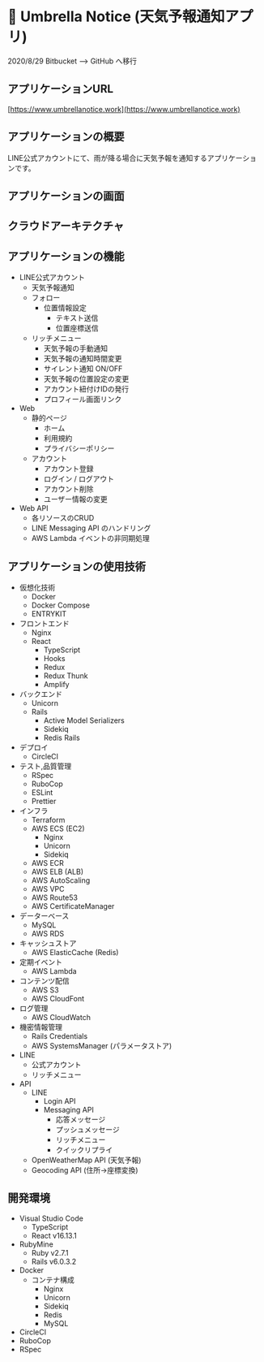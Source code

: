 # :closed_umbrella: Umbrella Notice (天気予報通知アプリ)

2020/8/29 Bitbucket --> GitHub へ移行

## アプリケーションURL
[https://www.umbrellanotice.work](https://www.umbrellanotice.work)

## アプリケーションの概要

LINE公式アカウントにて、雨が降る場合に天気予報を通知するアプリケーションです。

## アプリケーションの画面

## クラウドアーキテクチャ

## アプリケーションの機能

- LINE公式アカウント
    - 天気予報通知
    - フォロー
        - 位置情報設定
            - テキスト送信
            - 位置座標送信
    - リッチメニュー
        - 天気予報の手動通知
        - 天気予報の通知時間変更
        - サイレント通知 ON/OFF
        - 天気予報の位置設定の変更
        - アカウント紐付けIDの発行
        - プロフィール画面リンク
- Web
    - 静的ページ
        - ホーム
        - 利用規約
        - プライバシーポリシー
    - アカウント
        - アカウント登録
        - ログイン / ログアウト
        - アカウント削除
        - ユーザー情報の変更
- Web API
    - 各リソースのCRUD
    - LINE Messaging API のハンドリング
    - AWS Lambda イベントの非同期処理

## アプリケーションの使用技術

- 仮想化技術
   - Docker
   - Docker Compose
   - ENTRYKIT
- フロントエンド
   - Nginx
   - React
        - TypeScript
        - Hooks
        - Redux
        - Redux Thunk
        - Amplify
- バックエンド
   - Unicorn
   - Rails
        - Active Model Serializers
        - Sidekiq
        - Redis Rails
- デプロイ
    - CircleCI
- テスト,品質管理
    - RSpec
    - RuboCop
    - ESLint
    - Prettier
- インフラ
    - Terraform
    - AWS ECS (EC2)
        - Nginx
        - Unicorn
        - Sidekiq
    - AWS ECR
    - AWS ELB (ALB)
    - AWS AutoScaling
    - AWS VPC
    - AWS Route53
    - AWS CertificateManager
- データーベース
    - MySQL
    - AWS RDS
- キャッシュストア
    - AWS ElasticCache (Redis)
- 定期イベント
    - AWS Lambda
- コンテンツ配信
    - AWS S3
    - AWS CloudFont
- ログ管理
    - AWS CloudWatch
- 機密情報管理
    - Rails Credentials
    - AWS SystemsManager (パラメータストア)
- LINE
    - 公式アカウント
    - リッチメニュー
- API
    - LINE
        - Login API
        - Messaging API
            - 応答メッセージ
            - プッシュメッセージ
            - リッチメニュー
            - クイックリプライ
    - OpenWeatherMap API (天気予報)
    - Geocoding API (住所→座標変換)

## 開発環境
- Visual Studio Code
    - TypeScript
    - React v16.13.1
- RubyMine
    - Ruby v2.7.1
    - Rails v6.0.3.2
- Docker
    - コンテナ構成
        - Nginx
        - Unicorn
        - Sidekiq
        - Redis
        - MySQL
- CircleCI
- RuboCop
- RSpec
